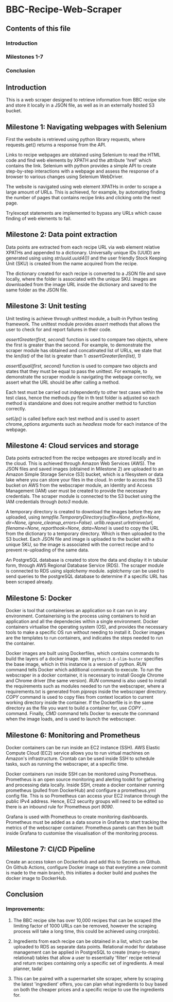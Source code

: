 # BBC-Recipe-Web-Scraper

## Contents of this file
### Introduction
### Milestones 1-7
### Conclusion


## Introduction

This is a web scraper designed to retrieve information from BBC recipe site and store it locally in a JSON file, as well as in an externally hosted S3 bucket.


## Milestone 1: Navigating webpages with Selenium

First the website is retrieved using python library requests, where requests.get() returns a response from the API.  

Links to recipe webpages are obtained using Selenium to read the HTML code and find web elements by XPATH and the attribute 'href' which contains the link. Selenium with python provides a simple API to create step-by-step interactions with a webpage and assess the response of a browser to various changes using Selenium WebDriver. 

The website is navigated using web element XPATHs in order to scrape a large amount of URLs. This is achieved, for example, by automating finding the number of pages that contains recipe links and clicking onto the next page.

Try/except statements are implemented to bypass any URLs which cause finding of web elements to fail.


## Milestone 2: Data point extraction

Data points are extracted from each recipe URL via web element relative XPATHs and appended to a dictionary. Universally unique IDs (UUID) are generated using using *str(uuid.uuid4())* and the user friendly Stock Keeping Unit (SKU) is created from the name acquired from the recipe.  

The dictionary created for each recipe is converted to a JSON file and save locally, where the folder is associated with the unique SKU. Images are downloaded from the image URL inside the dictionary and saved to the same folder as the JSON file. 


## Milestone 3: Unit testing

Unit testing is achieve through unittest module, a built-in Python testing framework. The unittest module provides *assert* methods that allows the user to check for and report failures in their code.  

*assertGreater(first, second)* function is used to compare two objects, where the first is greater than the second. For example, to demonstrate the scraper module has obtained and concatinated list of URLs, we state that the *len(list)* of the list is greater than 1: *assertGreater(len(list), 1)*

*assertEqual(first, second)* function is used to compare two objects and states that they must be equal to pass the unittest. For exmaple, to demonstrate the scraper module is navigating the webpage correctly, we assert what the URL should be after calling a method. 

Each test must be carried out independently to other test cases within the test class, hence the methods.py file in th test folder is adjusted so each method is standalone and does not require another method to function correctly.  

*setUp()* is called before each test method and is used to assert chrome_options arguments such as *headless* mode for each instance of the webpage. 


## Milestone 4: Cloud services and storage

Data points extracted from the recipe webpages are stored locally and in the cloud. This is achieved through Amazon Web Services (AWS). The JSON files and saved images (obtained in Milestone 2) are uploaded to an Amazon Simple Storage Service (S3) bucket, which is a filesystem or data lake where you can store your files in the cloud. In order to access the S3 bucket on AWS from the webscraper module, an Identity and Access Management (IAM) user must be created to provide the necessary credentials. The scraper module is connected to the S3 bucket using the IAM credentials through *boto3* module. 

A temporary directory is created to download the images before they are uploaded, using *tempfile.TemporaryDirectory(suffix=None, prefix=None, dir=None, ignore_cleanup_errors=False)*. *urllib.request.urlretrieve(url, filename=None, reporthook=None, data=None)* is used to copy the URL from the dictionary to a temporary directory. Which is then uploaded to the S3 bucket. Each JSON file and image is uploaded to the bucket with a unique SKU, so the image is associated with the correct recipe and to prevent re-uploading of the same data.  

An PostgreSQL database is created to store the data and display it in tabular form, through AWS Regional Database Service (RDS). The scraper module is connected to RDS using *slqalchemy* module. *sqlalchemy* can be used to send queries to the postgreSQL database to determine if a specific URL has been scraped already.


## Milestone 5: Docker

Docker is tool that containerises an application so it can run in any environment. Containerising is the process using containers to hold an application and all the dependecies within a single environment. Docker containers virtualise the operating system (OS), and provides the necessary tools to make a specific OS run without needing to install it. Docker images are the templates to run containers, and indicates the steps needed to run the container.  

Docker images are built using Dockerfiles, which contains commands to build the layers of a docker image. `FROM python:3.8-slim-buster` specifies the base image, which in this instance is a version of python. *RUN* command tells Docker which additional commands to execute. To run the webscraper in a docker container, it is necessary to install Google Chrome and Chrome driver (the same version). *RUN* command is also used to install the requirements such as modules needed to run the webscraper, where a requirements.txt is generated from *pipreqs* inside the webscraper directory. *COPY* command is used to copy files from context location to current working directory inside the container. If the Dockerfile is in the same directory as the file you want to build a container for, use *COPY . .* command. Finally, *CMD* command tells Docker to execute the command when the image loads, and is used to launch the webscraper.


## Milestone 6: Monitoring and Prometheus

Docker containers can be run inside an EC2 instance (SSH). AWS Elastic Compute Cloud (EC2) service allows you to run virtual machines on Amazon's infrastructure. Crontab can be used inside SSH to schedule tasks, such as running the webscraper, at a specific time. 

Docker containers run inside SSH can be monitored using Prometheus. Prometheus is an open source monitoring and alerting toolkit for gathering and processing data locally. Inside SSH, create a docker container running prometheus (pulled from DockerHub) and configure a prometheus.yml config file. This is so Prometheus can access your EC2 instance through the public IPv4 address. Hence, EC2 security groups will need to be edited so there is an inbound rule for Prometheus port *9090*. 

Grafana is used with Prometheus to create monitoring dashboards. Prometheus must be added as a data source in Grafana to start tracking the metrics of the webscraper container. Prometheus panels can then be built inside Grafana to customise the visualisation of the monitoring process. 


## Milestone 7: CI/CD Pipeline

Create an access token on DockerHub and add this to Secrets on Github. On Github Actions, configure Docker image so that everytime a new commit is made to the main branch, this initiates a docker build and pushes the docker image to DockerHub.


## Conclusion

### Improvements:

1. The BBC recipe site has over 10,000 recipes that can be scraped (the limiting factor of 1000 URLs can be removed, however the scraping process will take a long time, this could be achieved using cronjobs).

2. Ingredients from each recipe can be obtained in a list, which can be uploaded to RDS as separate data points. Relational model for database management can be applied in PostgreSQL to create (many-to-many relational) tables that allow a user to essentially 'filter' recipe retrieval and return recipes containing only a specific set of ingredients. A meal planner, tada!

3. This can be paired with a supermarket site scraper, where by scraping the latest 'ingredient' offers, you can plan what ingredients to buy based on both the cheaper prices and a specific recipe to use the ingredients for.  